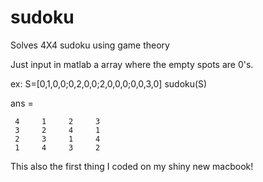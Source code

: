 sudoku
======

Solves 4X4 sudoku using game theory

Just input in matlab a array where the empty spots are 0's.

ex:
S=[0,1,0,0;0,2,0,0;2,0,0,0;0,0,3,0]
sudoku(S)

ans =

     4     1     2     3
     3     2     4     1
     2     3     1     4
     1     4     3     2
     
This also the first thing I coded on my shiny new macbook!
